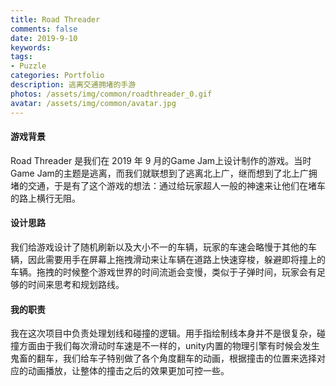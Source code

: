 ```yaml
---
title: Road Threader
comments: false
date: 2019-9-10
keywords: 
tags:
- Puzzle
categories: Portfolio
description: 逃离交通拥堵的手游
photos: /assets/img/common/roadthreader_0.gif
avatar: /assets/img/common/avatar.jpg
---
```


#### 游戏背景

Road Threader 是我们在 2019 年 9 月的Game Jam上设计制作的游戏。当时Game Jam的主题是逃离，而我们就联想到了逃离北上广，继而想到了北上广拥堵的交通，于是有了这个游戏的想法：通过给玩家超人一般的神速来让他们在堵车的路上横行无阻。

 

#### 设计思路

我们给游戏设计了随机刷新以及大小不一的车辆，玩家的车速会略慢于其他的车辆，因此需要用手在屏幕上拖拽滑动来让车辆在道路上快速穿梭，躲避即将撞上的车辆。拖拽的时候整个游戏世界的时间流逝会变慢，类似于子弹时间，玩家会有足够的时间来思考和规划路线。



#### 我的职责

我在这次项目中负责处理划线和碰撞的逻辑。用手指绘制线本身并不是很复杂，碰撞方面由于我们每次滑动时车速是不一样的，unity内置的物理引擎有时候会发生鬼畜的翻车，我们给车子特别做了各个角度翻车的动画，根据撞击的位置来选择对应的动画播放，让整体的撞击之后的效果更加可控一些。
